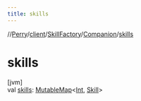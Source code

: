 ```yaml
---
title: skills
---
```

//[Perry](../../../../index.html)/[client](../../index.html)/[SkillFactory](../index.html)/[Companion](index.html)/[skills](skills.html)



# skills



[jvm]\
val [skills](skills.html): [MutableMap](https://kotlinlang.org/api/latest/jvm/stdlib/kotlin.collections/-mutable-map/index.html)&lt;[Int](https://kotlinlang.org/api/latest/jvm/stdlib/kotlin/-int/index.html), [Skill](../../-skill/index.html)&gt;




